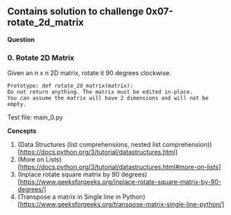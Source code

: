 ## Contains solution to challenge 0x07-rotate_2d_matrix

**Question**


### 0. Rotate 2D Matrix

Given an n x n 2D matrix, rotate it 90 degrees clockwise.

    Prototype: def rotate_2d_matrix(matrix):
    Do not return anything. The matrix must be edited in-place.
    You can assume the matrix will have 2 dimensions and will not be empty.


Test file: main_0.py

**Concepts**
1. (Data Structures (list comprehensions, nested list comprehension))[https://docs.python.org/3/tutorial/datastructures.html]
2. (More on Lists)[https://docs.python.org/3/tutorial/datastructures.html#more-on-lists]
3. (Inplace rotate square matrix by 90 degrees)[https://www.geeksforgeeks.org/inplace-rotate-square-matrix-by-90-degrees/]
4. (Transpose a matrix in Single line in Python)[https://www.geeksforgeeks.org/transpose-matrix-single-line-python/]


